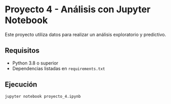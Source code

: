 # Proyecto 4 - Análisis con Jupyter Notebook

Este proyecto utiliza datos para realizar un análisis exploratorio y predictivo.

## Requisitos
- Python 3.8 o superior
- Dependencias listadas en `requirements.txt`

## Ejecución
```bash
jupyter notebook proyecto_4.ipynb